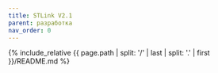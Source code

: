 ```yaml
---
title: STLink V2.1
parent: разработка
nav_order: 0
---
```


{% include_relative {{ page.path | split: '/' | last | split: '.' | first }}/README.md %}


